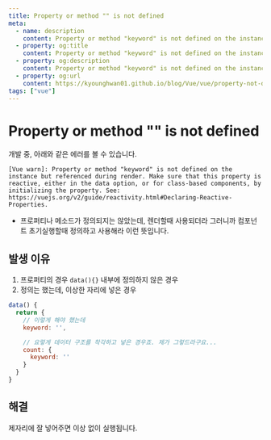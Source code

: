 ```yaml
---
title: Property or method "" is not defined
meta:
  - name: description
    content: Property or method "keyword" is not defined on the instance but referenced during render. Make sure that this property is reactive, either in the data option, or for class-based components, by initializing the property.
  - property: og:title
    content: Property or method "keyword" is not defined on the instance but referenced during render. Make sure that this property is reactive, either in the data option, or for class-based components, by initializing the property.
  - property: og:description
    content: Property or method "keyword" is not defined on the instance but referenced during render. Make sure that this property is reactive, either in the data option, or for class-based components, by initializing the property.
  - property: og:url
    content: https://kyounghwan01.github.io/blog/Vue/vue/property-not-defined/
tags: ["vue"]
---
```


# Property or method "" is not defined

개발 중, 아래와 같은 에러를 볼 수 있습니다.

```
[Vue warn]: Property or method "keyword" is not defined on the instance but referenced during render. Make sure that this property is reactive, either in the data option, or for class-based components, by initializing the property. See: https://vuejs.org/v2/guide/reactivity.html#Declaring-Reactive-Properties.
```

- 프로퍼티나 메소드가 정의되지는 않았는데, 렌더할때 사용되더라 그러니까 컴포넌트 초기실행할때 정의하고 사용해라 이런 뜻입니다.

## 발생 이유

1. 프로퍼티의 경우 `data(){}` 내부에 정의하지 않은 경우
2. 정의는 했는데, 이상한 자리에 넣은 경우

```js
data() {
  return {
    // 이렇게 해야 했는데
    keyword: '',

    // 요렇게 데이터 구조를 착각하고 넣은 경우죠. 제가 그렇드라구요...
    count: {
      keyword: ''
    }
  }
}
```

## 해결

제자리에 잘 넣어주면 이상 없이 실행됩니다.

<Disqus />
